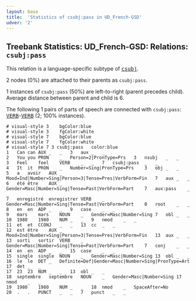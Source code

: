 ```yaml
---
layout: base
title:  'Statistics of csubj:pass in UD_French-GSD'
udver: '2'
---
```


## Treebank Statistics: UD_French-GSD: Relations: `csubj:pass`

This relation is a language-specific subtype of <tt><a href="fr_gsd-dep-csubj.html">csubj</a></tt>.

2 nodes (0%) are attached to their parents as `csubj:pass`.

1 instances of `csubj:pass` (50%) are left-to-right (parent precedes child).
Average distance between parent and child is 6.

The following 1 pairs of parts of speech are connected with `csubj:pass`: <tt><a href="fr_gsd-pos-VERB.html">VERB</a></tt>-<tt><a href="fr_gsd-pos-VERB.html">VERB</a></tt> (2; 100% instances).


~~~ conllu
# visual-style 3	bgColor:blue
# visual-style 3	fgColor:white
# visual-style 7	bgColor:blue
# visual-style 7	fgColor:white
# visual-style 7 3 csubj:pass	color:blue
1	Can	can	AUX	_	_	3	aux	_	_
2	You	you	PRON	_	Person=2|PronType=Prs	3	nsubj	_	_
3	Feel	feel	VERB	_	_	7	csubj:pass	_	_
4	It	it	PRON	_	Number=Sing|PronType=Prs	3	obj	_	_
5	a	avoir	AUX	_	Mood=Ind|Number=Sing|Person=3|Tense=Pres|VerbForm=Fin	7	aux	_	_
6	été	être	AUX	_	Gender=Masc|Number=Sing|Tense=Past|VerbForm=Part	7	aux:pass	_	_
7	enregistré	enregistrer	VERB	_	Gender=Masc|Number=Sing|Tense=Past|VerbForm=Part	0	root	_	_
8	en	en	ADP	_	_	9	case	_	_
9	mars	mars	NOUN	_	Gender=Masc|Number=Sing	7	obl	_	_
10	1980	1980	NUM	_	_	9	nmod	_	_
11	et	et	CCONJ	_	_	13	cc	_	_
12	est	être	AUX	_	Mood=Ind|Number=Sing|Person=3|Tense=Pres|VerbForm=Fin	13	aux	_	_
13	sorti	sortir	VERB	_	Gender=Masc|Number=Sing|Tense=Past|VerbForm=Part	7	conj	_	_
14	en	en	ADP	_	_	15	case	_	_
15	single	single	NOUN	_	Gender=Masc|Number=Sing	13	obl	_	_
16	le	le	DET	_	Definite=Def|Gender=Masc|Number=Sing|PronType=Art	17	det	_	_
17	23	23	NUM	_	_	13	obl	_	_
18	septembre	septembre	NOUN	_	Gender=Masc|Number=Sing	17	nmod	_	_
19	1980	1980	NUM	_	_	18	nmod	_	SpaceAfter=No
20	.	.	PUNCT	_	_	7	punct	_	_

~~~


